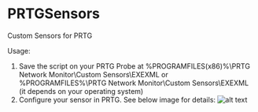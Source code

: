 # PRTGSensors
Custom Sensors for PRTG


Usage:
1. Save the script on your PRTG Probe at %PROGRAMFILES(x86)%\PRTG Network Monitor\Custom Sensors\EXEXML or %PROGRAMFILES%\PRTG Network Monitor\Custom Sensors\EXEXML (it depends on your operating system)
2. Configure your sensor in PRTG. See below image for details:
![alt text](https://github.com/Gessinger-IO/PRTGSensors/blob/main/vSphereConsolidation/PRTG_vSphereConsolidation?raw=true)